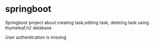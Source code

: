# springboot

Springboot project about creating task,editing task, deleting task using  thymeleaf,h2 database

User authentication is missing
